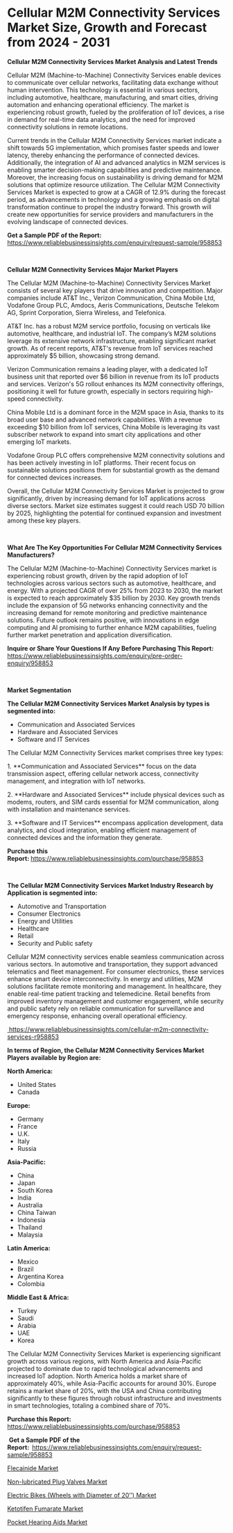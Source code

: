 <p><h1>Cellular M2M Connectivity Services Market Size, Growth and Forecast from 2024 - 2031</h1></p><p><strong>Cellular M2M Connectivity Services Market Analysis and Latest Trends</strong></p>
<p><p>Cellular M2M (Machine-to-Machine) Connectivity Services enable devices to communicate over cellular networks, facilitating data exchange without human intervention. This technology is essential in various sectors, including automotive, healthcare, manufacturing, and smart cities, driving automation and enhancing operational efficiency. The market is experiencing robust growth, fueled by the proliferation of IoT devices, a rise in demand for real-time data analytics, and the need for improved connectivity solutions in remote locations.</p><p>Current trends in the Cellular M2M Connectivity Services market indicate a shift towards 5G implementation, which promises faster speeds and lower latency, thereby enhancing the performance of connected devices. Additionally, the integration of AI and advanced analytics in M2M services is enabling smarter decision-making capabilities and predictive maintenance. Moreover, the increasing focus on sustainability is driving demand for M2M solutions that optimize resource utilization. The Cellular M2M Connectivity Services Market is expected to grow at a CAGR of 12.9% during the forecast period, as advancements in technology and a growing emphasis on digital transformation continue to propel the industry forward. This growth will create new opportunities for service providers and manufacturers in the evolving landscape of connected devices.</p></p>
<p><strong>Get a Sample PDF of the Report:&nbsp;</strong> <a href="https://www.reliablebusinessinsights.com/enquiry/request-sample/958853?utm_campaign=1113&utm_medium=2&utm_source=Github&utm_content=ia&utm_term=03122024&utm_id=cellular-m2m-connectivity-services">https://www.reliablebusinessinsights.com/enquiry/request-sample/958853</a></p>
<p>&nbsp;</p>
<p><strong>Cellular M2M Connectivity Services Major Market Players</strong></p>
<p><p>The Cellular M2M (Machine-to-Machine) Connectivity Services Market consists of several key players that drive innovation and competition. Major companies include AT&T Inc., Verizon Communication, China Mobile Ltd, Vodafone Group PLC, Amdocs, Aeris Communications, Deutsche Telekom AG, Sprint Corporation, Sierra Wireless, and Telefonica. </p><p>AT&T Inc. has a robust M2M service portfolio, focusing on verticals like automotive, healthcare, and industrial IoT. The company’s M2M solutions leverage its extensive network infrastructure, enabling significant market growth. As of recent reports, AT&T's revenue from IoT services reached approximately $5 billion, showcasing strong demand.</p><p>Verizon Communication remains a leading player, with a dedicated IoT business unit that reported over $6 billion in revenue from its IoT products and services. Verizon's 5G rollout enhances its M2M connectivity offerings, positioning it well for future growth, especially in sectors requiring high-speed connectivity.</p><p>China Mobile Ltd is a dominant force in the M2M space in Asia, thanks to its broad user base and advanced network capabilities. With a revenue exceeding $10 billion from IoT services, China Mobile is leveraging its vast subscriber network to expand into smart city applications and other emerging IoT markets.</p><p>Vodafone Group PLC offers comprehensive M2M connectivity solutions and has been actively investing in IoT platforms. Their recent focus on sustainable solutions positions them for substantial growth as the demand for connected devices increases.</p><p>Overall, the Cellular M2M Connectivity Services Market is projected to grow significantly, driven by increasing demand for IoT applications across diverse sectors. Market size estimates suggest it could reach USD 70 billion by 2025, highlighting the potential for continued expansion and investment among these key players.</p></p>
<p>&nbsp;</p>
<p><strong>What Are The Key Opportunities For Cellular M2M Connectivity Services Manufacturers?</strong></p>
<p><p>The Cellular M2M (Machine-to-Machine) Connectivity Services market is experiencing robust growth, driven by the rapid adoption of IoT technologies across various sectors such as automotive, healthcare, and energy. With a projected CAGR of over 25% from 2023 to 2030, the market is expected to reach approximately $35 billion by 2030. Key growth trends include the expansion of 5G networks enhancing connectivity and the increasing demand for remote monitoring and predictive maintenance solutions. Future outlook remains positive, with innovations in edge computing and AI promising to further enhance M2M capabilities, fueling further market penetration and application diversification.</p></p>
<p><strong>Inquire or Share Your Questions If Any Before Purchasing This Report:</strong> <a href="https://www.reliablebusinessinsights.com/enquiry/pre-order-enquiry/958853?utm_campaign=1113&utm_medium=2&utm_source=Github&utm_content=ia&utm_term=03122024&utm_id=cellular-m2m-connectivity-services">https://www.reliablebusinessinsights.com/enquiry/pre-order-enquiry/958853</a></p>
<p>&nbsp;</p>
<p><strong>Market Segmentation</strong></p>
<p><strong>The Cellular M2M Connectivity Services Market Analysis by types is segmented into:</strong></p>
<p><ul><li>Communication and Associated Services</li><li>Hardware and Associated Services</li><li>Software and IT Services</li></ul></p>
<p><p>The Cellular M2M Connectivity Services market comprises three key types: </p><p>1. **Communication and Associated Services** focus on the data transmission aspect, offering cellular network access, connectivity management, and integration with IoT networks. </p><p>2. **Hardware and Associated Services** include physical devices such as modems, routers, and SIM cards essential for M2M communication, along with installation and maintenance services.</p><p>3. **Software and IT Services** encompass application development, data analytics, and cloud integration, enabling efficient management of connected devices and the information they generate.</p></p>
<p><strong>Purchase this Report:&nbsp;</strong><a href="https://www.reliablebusinessinsights.com/purchase/958853?utm_campaign=1113&utm_medium=2&utm_source=Github&utm_content=ia&utm_term=03122024&utm_id=cellular-m2m-connectivity-services">https://www.reliablebusinessinsights.com/purchase/958853</a></p>
<p>&nbsp;</p>
<p><strong>The Cellular M2M Connectivity Services Market Industry Research by Application is segmented into:</strong></p>
<p><ul><li>Automotive and Transportation</li><li>Consumer Electronics</li><li>Energy and Utilities</li><li>Healthcare</li><li>Retail</li><li>Security and Public safety</li></ul></p>
<p><p>Cellular M2M connectivity services enable seamless communication across various sectors. In automotive and transportation, they support advanced telematics and fleet management. For consumer electronics, these services enhance smart device interconnectivity. In energy and utilities, M2M solutions facilitate remote monitoring and management. In healthcare, they enable real-time patient tracking and telemedicine. Retail benefits from improved inventory management and customer engagement, while security and public safety rely on reliable communication for surveillance and emergency response, enhancing overall operational efficiency.</p></p>
<p><a href="https://www.reliablebusinessinsights.com/cellular-m2m-connectivity-services-r958853?utm_campaign=1113&utm_medium=2&utm_source=Github&utm_content=ia&utm_term=03122024&utm_id=cellular-m2m-connectivity-services">&nbsp;https://www.reliablebusinessinsights.com/cellular-m2m-connectivity-services-r958853</a></p>
<p><strong>In terms of Region, the Cellular M2M Connectivity Services Market Players available by Region are:</strong></p>
<p>
    <p> <strong> North America: </strong>
        <ul>
            <li>United States</li>
            <li>Canada</li>
        </ul>
        </p> 
    <p> <strong> Europe: </strong>
        <ul>
            <li>Germany</li>
            <li>France</li>
            <li>U.K.</li>
            <li>Italy</li>
            <li>Russia</li>
        </ul>
        </p> 
    <p> <strong> Asia-Pacific: </strong>
        <ul>
            <li>China</li>
            <li>Japan</li>
            <li>South Korea</li>
            <li>India</li>
            <li>Australia</li>
            <li>China Taiwan</li>
            <li>Indonesia</li>
            <li>Thailand</li>
            <li>Malaysia</li>
        </ul>
        </p> 
    <p> <strong> Latin America: </strong>
        <ul>
            <li>Mexico</li>
            <li>Brazil</li>
            <li>Argentina Korea</li>
            <li>Colombia</li>
        </ul>
        </p> 
    <p> <strong> Middle East & Africa: </strong>
        <ul>
            <li>Turkey</li>
            <li>Saudi</li>
            <li>Arabia</li>
            <li>UAE</li>
            <li>Korea</li>
        </ul>
    </p>
    </p>
<p><p>The Cellular M2M Connectivity Services Market is experiencing significant growth across various regions, with North America and Asia-Pacific projected to dominate due to rapid technological advancements and increased IoT adoption. North America holds a market share of approximately 40%, while Asia-Pacific accounts for around 30%. Europe retains a market share of 20%, with the USA and China contributing significantly to these figures through robust infrastructure and investments in smart technologies, totaling a combined share of 70%.</p></p>
<p><strong>Purchase this Report: </strong><a href="https://www.reliablebusinessinsights.com/purchase/958853?utm_campaign=1113&utm_medium=2&utm_source=Github&utm_content=ia&utm_term=03122024&utm_id=cellular-m2m-connectivity-services">https://www.reliablebusinessinsights.com/purchase/958853</a></p>
<p>&nbsp;<strong>Get a Sample PDF of the Report:&nbsp;&nbsp;</strong><a href="https://www.reliablebusinessinsights.com/enquiry/request-sample/958853?utm_campaign=1113&utm_medium=2&utm_source=Github&utm_content=ia&utm_term=03122024&utm_id=cellular-m2m-connectivity-services">https://www.reliablebusinessinsights.com/enquiry/request-sample/958853</a></p>
<p><strong></strong></p>
<p><p><a href="https://www.linkedin.com/pulse/flecainide-market-analysis-report-driving-forces-key-players-industry-hjx7f?utm_campaign=1113&utm_medium=2&utm_source=Github&utm_content=ia&utm_term=03122024&utm_id=cellular-m2m-connectivity-services">Flecainide Market</a></p><p><a href="https://issuu.com/reportprime-2/docs/non-lubricated-plug-valves-market-size-2030.pptx?utm_campaign=1113&utm_medium=2&utm_source=Github&utm_content=ia&utm_term=03122024&utm_id=cellular-m2m-connectivity-services">Non-lubricated Plug Valves Market</a></p><p><a href="https://github.com/GenaGaines34/Market-Research-Report-List-1/blob/main/electric-bikes-wheels-with-diameter-of-20-market.md?utm_campaign=1113&utm_medium=2&utm_source=Github&utm_content=ia&utm_term=03122024&utm_id=cellular-m2m-connectivity-services">Electric Bikes (Wheels with Diameter of 20’’) Market</a></p><p><a href="https://www.linkedin.com/pulse/comprehensive-assessment-globalketotifen-fumarate-marketmarketsize-yf0rf?utm_campaign=1113&utm_medium=2&utm_source=Github&utm_content=ia&utm_term=03122024&utm_id=cellular-m2m-connectivity-services">Ketotifen Fumarate Market</a></p><p><a href="https://issuu.com/reportprime-2/docs/pocket-hearing-aids-market-size-2030.pptx?utm_campaign=1113&utm_medium=2&utm_source=Github&utm_content=ia&utm_term=03122024&utm_id=cellular-m2m-connectivity-services">Pocket Hearing Aids Market</a></p></p>